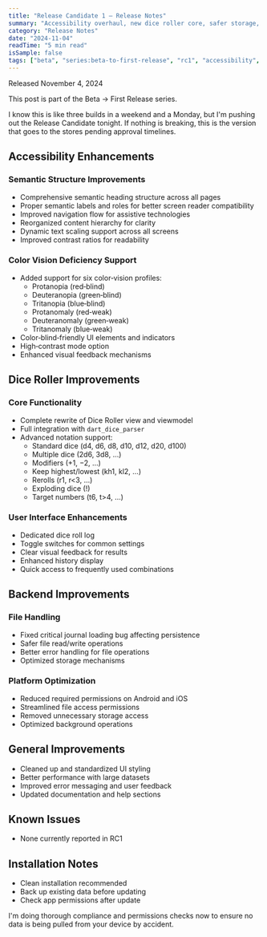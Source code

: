 ```yaml
---
title: "Release Candidate 1 — Release Notes"
summary: "Accessibility overhaul, new dice roller core, safer storage, and platform hardening"
category: "Release Notes"
date: "2024-11-04"
readTime: "5 min read"
isSample: false
tags: ["beta", "series:beta-to-first-release", "rc1", "accessibility", "dice-roller", "platform"]
---
```


Released November 4, 2024

This post is part of the Beta → First Release series.

I know this is like three builds in a weekend and a Monday, but I'm pushing out the Release Candidate tonight. If nothing is breaking, this is the version that goes to the stores pending approval timelines.

## Accessibility Enhancements

### Semantic Structure Improvements
- Comprehensive semantic heading structure across all pages
- Proper semantic labels and roles for better screen reader compatibility
- Improved navigation flow for assistive technologies
- Reorganized content hierarchy for clarity
- Dynamic text scaling support across all screens
- Improved contrast ratios for readability

### Color Vision Deficiency Support
- Added support for six color‑vision profiles:
  - Protanopia (red‑blind)
  - Deuteranopia (green‑blind)
  - Tritanopia (blue‑blind)
  - Protanomaly (red‑weak)
  - Deuteranomaly (green‑weak)
  - Tritanomaly (blue‑weak)
- Color‑blind‑friendly UI elements and indicators
- High‑contrast mode option
- Enhanced visual feedback mechanisms

## Dice Roller Improvements

### Core Functionality
- Complete rewrite of Dice Roller view and viewmodel
- Full integration with `dart_dice_parser`
- Advanced notation support:
  - Standard dice (d4, d6, d8, d10, d12, d20, d100)
  - Multiple dice (2d6, 3d8, …)
  - Modifiers (+1, −2, …)
  - Keep highest/lowest (kh1, kl2, …)
  - Rerolls (r1, r<3, …)
  - Exploding dice (!)
  - Target numbers (t6, t>4, …)

### User Interface Enhancements
- Dedicated dice roll log
- Toggle switches for common settings
- Clear visual feedback for results
- Enhanced history display
- Quick access to frequently used combinations

## Backend Improvements

### File Handling
- Fixed critical journal loading bug affecting persistence
- Safer file read/write operations
- Better error handling for file operations
- Optimized storage mechanisms

### Platform Optimization
- Reduced required permissions on Android and iOS
- Streamlined file access permissions
- Removed unnecessary storage access
- Optimized background operations

## General Improvements
- Cleaned up and standardized UI styling
- Better performance with large datasets
- Improved error messaging and user feedback
- Updated documentation and help sections

## Known Issues
- None currently reported in RC1

## Installation Notes
- Clean installation recommended
- Back up existing data before updating
- Check app permissions after update

I'm doing thorough compliance and permissions checks now to ensure no data is being pulled from your device by accident.
